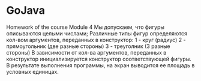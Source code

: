 # GoJava
Homework of the course
Module 4
Мы допускаем, что фигуры описываются целыми числами;
Различные типы фигур определяются кол-вом аргументов, переданных в конструктор:
1 - круг (радиус)
2 - прямоугольник (две разные стороны)
3 - треуголник (3 разные стороны)
В зависимости от кол-ва аргументов, переданных в конструктор инициализируется конструктор соответствующей фигуры.
В результате выполнения программы, на экран выводится ее площадь в условных единицах.
